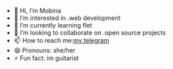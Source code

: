 - 👋 Hi, I’m Mobina
- 👀 I’m interested in .web development
- 🌱 I’m currently learning flet
- 💞️ I’m looking to collaborate on .open source projects
- 📫 How to reach me:[my telegram](https://t.me/mobina_ghadimii)
- 😄 Pronouns: she/her
- ⚡ Fun fact: im guitarist

<!---
mobinaghadimi/mobinaghadimi is a ✨ special ✨ repository because its `README.md` (this file) appears on your GitHub profile.
You can click the Preview link to take a look at your changes.
--->
